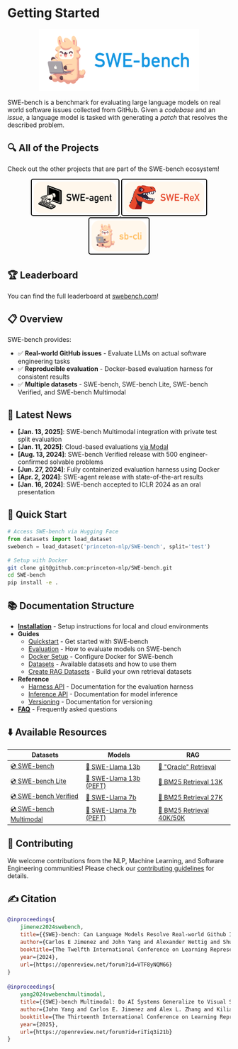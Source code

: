 # Getting Started

<div style="text-align:center">
    <img src="assets/figures/swellama_banner_nobg.svg" alt="Kawi the SWE-Llama" style="max-height: 10em"/>
</div>

SWE-bench is a benchmark for evaluating large language models on real world software issues collected from GitHub. Given a *codebase* and an *issue*, a language model is tasked with generating a *patch* that resolves the described problem.

## 🔍 All of the Projects

Check out the other projects that are part of the SWE-bench ecosystem!
<div style="text-align:center">
    <a href="https://swe-agent.com">
        <img src="assets/icons/swe-agent-button.svg" alt="SWE-agent" style="max-height: 5em; border: 2px solid rgb(0, 0, 0); border-radius: 5px; padding: 5px;"/>
    </a>
    <a href="https://swe-rex.com">
        <img src="assets/icons/swe-rex-button.svg" alt="SWE-rex" style="max-height: 5em; border: 2px solid rgb(0, 0, 0); border-radius: 5px; padding: 5px;"/>
    </a>
    <a href="https://swebench.com/sb-cli">
        <img src="assets/icons/sb-cli-button.svg" alt="SWE-bench CLI" style="max-height: 5em; border: 2px solid rgb(0, 0, 0); border-radius: 5px; padding: 5px;"/>
    </a>
</div>

## 🏆 Leaderboard

You can find the full leaderboard at [swebench.com](https://swebench.com)!

## 📋 Overview

SWE-bench provides:

* ✅ **Real-world GitHub issues** - Evaluate LLMs on actual software engineering tasks
* ✅ **Reproducible evaluation** - Docker-based evaluation harness for consistent results
* ✅ **Multiple datasets** - SWE-bench, SWE-bench Lite, SWE-bench Verified, and SWE-bench Multimodal

## 📰 Latest News

* **[Jan. 13, 2025]**: SWE-bench Multimodal integration with private test split evaluation
* **[Jan. 11, 2025]**: Cloud-based evaluations [via Modal](guides/evaluation.md)
* **[Aug. 13, 2024]**: SWE-bench Verified release with 500 engineer-confirmed solvable problems
* **[Jun. 27, 2024]**: Fully containerized evaluation harness using Docker
* **[Apr. 2, 2024]**: SWE-agent release with state-of-the-art results
* **[Jan. 16, 2024]**: SWE-bench accepted to ICLR 2024 as an oral presentation

## 🚀 Quick Start

```python
# Access SWE-bench via Hugging Face
from datasets import load_dataset
swebench = load_dataset('princeton-nlp/SWE-bench', split='test')
```

```bash
# Setup with Docker
git clone git@github.com:princeton-nlp/SWE-bench.git
cd SWE-bench
pip install -e .
```

## 📚 Documentation Structure

- **[Installation](installation.md)** - Setup instructions for local and cloud environments
- **Guides**
  - [Quickstart](guides/quickstart.md) - Get started with SWE-bench
  - [Evaluation](guides/evaluation.md) - How to evaluate models on SWE-bench
  - [Docker Setup](guides/docker_setup.md) - Configure Docker for SWE-bench
  - [Datasets](guides/datasets.md) - Available datasets and how to use them
  - [Create RAG Datasets](guides/create_rag_datasets.md) - Build your own retrieval datasets
- **Reference**
  - [Harness API](reference/harness.md) - Documentation for the evaluation harness
  - [Inference API](reference/inference.md) - Documentation for model inference
  - [Versioning](reference/versioning.md) - Documentation for versioning
- **[FAQ](faq.md)** - Frequently asked questions

## ⬇️ Available Resources

| Datasets | Models | RAG |
| - | - | - |
| [💿 SWE-bench](https://huggingface.co/datasets/SWE-bench/SWE-bench) | [🦙 SWE-Llama 13b](https://huggingface.co/princeton-nlp/SWE-Llama-13b) | [🤗 "Oracle" Retrieval](https://huggingface.co/datasets/SWE-bench/SWE-bench_oracle) |
| [💿 SWE-bench Lite](https://huggingface.co/datasets/SWE-bench/SWE-bench_Lite) | [🦙 SWE-Llama 13b (PEFT)](https://huggingface.co/princeton-nlp/SWE-Llama-13b-peft) | [🤗 BM25 Retrieval 13K](https://huggingface.co/datasets/SWE-bench/SWE-bench_bm25_13K) |
| [💿 SWE-bench Verified](https://huggingface.co/datasets/SWE-bench/SWE-bench_Verified) | [🦙 SWE-Llama 7b](https://huggingface.co/princeton-nlp/SWE-Llama-7b) | [🤗 BM25 Retrieval 27K](https://huggingface.co/datasets/SWE-bench/SWE-bench_bm25_27K) |
| [💿 SWE-bench Multimodal](https://huggingface.co/datasets/SWE-bench/SWE-bench_Multimodal) | [🦙 SWE-Llama 7b (PEFT)](https://huggingface.co/princeton-nlp/SWE-Llama-7b-peft) | [🤗 BM25 Retrieval 40K/50K](https://huggingface.co/datasets/SWE-bench/SWE-bench_bm25_50k_llama) |

## 💫 Contributing

We welcome contributions from the NLP, Machine Learning, and Software Engineering communities! Please check our [contributing guidelines](https://github.com/princeton-nlp/SWE-bench/blob/main/CONTRIBUTING.md) for details.

## ✍️ Citation

```bibtex
@inproceedings{
    jimenez2024swebench,
    title={{SWE}-bench: Can Language Models Resolve Real-world Github Issues?},
    author={Carlos E Jimenez and John Yang and Alexander Wettig and Shunyu Yao and Kexin Pei and Ofir Press and Karthik R Narasimhan},
    booktitle={The Twelfth International Conference on Learning Representations},
    year={2024},
    url={https://openreview.net/forum?id=VTF8yNQM66}
}

@inproceedings{
    yang2024swebenchmultimodal,
    title={{SWE}-bench Multimodal: Do AI Systems Generalize to Visual Software Domains?},
    author={John Yang and Carlos E. Jimenez and Alex L. Zhang and Kilian Lieret and Joyce Yang and Xindi Wu and Ori Press and Niklas Muennighoff and Gabriel Synnaeve and Karthik R. Narasimhan and Diyi Yang and Sida I. Wang and Ofir Press},
    booktitle={The Thirteenth International Conference on Learning Representations},
    year={2025},
    url={https://openreview.net/forum?id=riTiq3i21b}
}
```
